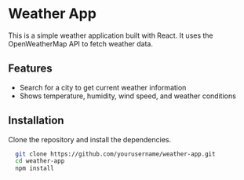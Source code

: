 # Weather App

This is a simple weather application built with React. It uses the OpenWeatherMap API to fetch weather data.



## Features

- Search for a city to get current weather information
- Shows temperature, humidity, wind speed, and weather conditions

## Installation 

Clone the repository and install the dependencies.

```bash 
  git clone https://github.com/yourusername/weather-app.git
  cd weather-app
  npm install
